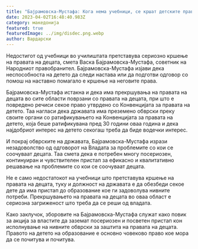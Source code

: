 ```yaml
---
title: "Бајрамовска-Мустафа: Кога нема учебници, се кршат детските права"
date: 2023-04-02T16:48:40.983Z
category: македонија
featured: true
featuredImage: ../img/disdec.png.webp
author: Вардарски
---
```


Недостигот од учебници во училиштата претставува сериозно кршење на правата на децата, смета Васка Бајрамовска-Мустафа, советник на Народниот правобранител. Бајрамовска-Мустафа изјави дека неспособноста на детето да следи настава или да подготви одговор со помош на наставно помагало е кршење на неговите права.

Бајрамовска-Мустафа истакна и дека има прекршувања на правата на децата во сите области поврзани со правата на децата, при што е повредено речиси секое право утврдено со Конвенцијата за правата на детето. Таа нагласи дека државата има преземено обврски преку своите органи со ратификувањето на Конвенцијата за правата на детето, која беше ратификувана пред 30 години оваа година и дека најдобриот интерес на детето секогаш треба да биде водечки интерес.

И покрај обврските на државата, Бајрамовска-Мустафа изрази незадоволство од одговорот на Владата за проблемите со кои се соочуваат децата. Таа смета дека е потребен многу посериозен, континуиран и чувствителен пристап за ефикасно и квалитативно решавање на проблемите со кои се соочуваат децата.

Не е само недостатокот на учебници што претставува кршење на правата на децата, туку и должност на државата е да обезбеди секое дете да има пристап до образование кое ги задоволува нивните потреби. Прекршувањето на правата на децата во оваа област е сериозна загриженост што треба да се реши од владата.

Како заклучок, зборовите на Бајрамовска-Мустафа служат како повик за акција за властите да заземат посериозен и посветен пристап кон исполнување на нивните обврски за заштита на правата на децата. Правото на детето на образование е основно човеково право кое мора да се почитува и почитува.
